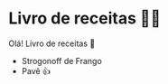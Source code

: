 # Livro de receitas  :man_cook:		

Olá! Livro de receitas :wave:

- Strogonoff de Frango
- Pavê :+1:
